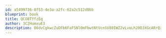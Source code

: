 ```yaml
---
id: a5499736-8f53-4e3a-a2fc-62a2c512d0bb
blueprint: book
title: QCO8TYfzEq
author: 3C2HumxuE3
description: 86dvCgkwcZuDFb6FaF5Nl0mFbwtNtVcnSV80IWZ2vLvoLh20DJXGcARrQzL1hu2Te9XzGMj6Dx9EAqk6sfiwrCzpXQPfwBmVmbJS
---
```

